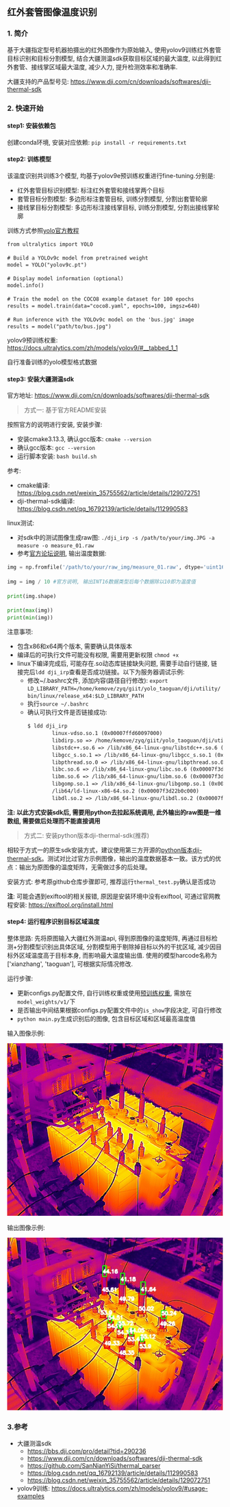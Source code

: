 ## 红外套管图像温度识别

### 1. 简介
基于大疆指定型号机器拍摄出的红外图像作为原始输入, 使用yolov9训练红外套管目标识别和目标分割模型, 结合大疆测温sdk获取目标区域的最大温度, 以此得到红外套管、接线掌区域最大温度, 减少人力, 提升检测效率和准确率.

大疆支持的产品型号见: https://www.dji.com/cn/downloads/softwares/dji-thermal-sdk

### 2. 快速开始

#### step1: 安装依赖包

创建conda环境, 安装对应依赖: `pip install -r requirements.txt`

#### step2: 训练模型

该温度识别共训练3个模型, 均基于yolov9e预训练权重进行fine-tuning.分别是:
* 红外套管目标识别模型: 标注红外套管和接线掌两个目标
* 套管目标分割模型: 多边形标注套管目标, 训练分割模型, 分割出套管轮廓
* 接线掌目标分割模型: 多边形标注接线掌目标, 训练分割模型, 分割出接线掌轮廓

训练方式参照[yolo官方教程](https://docs.ultralytics.com/zh/models/yolov9/#usage-examples)
```
from ultralytics import YOLO

# Build a YOLOv9c model from pretrained weight
model = YOLO("yolov9c.pt")

# Display model information (optional)
model.info()

# Train the model on the COCO8 example dataset for 100 epochs
results = model.train(data="coco8.yaml", epochs=100, imgsz=640)

# Run inference with the YOLOv9c model on the 'bus.jpg' image
results = model("path/to/bus.jpg")
```


yolov9预训练权重: https://docs.ultralytics.com/zh/models/yolov9/#__tabbed_1_1

自行准备训练的yolo模型格式数据

#### step3: 安装大疆测温sdk
官方地址: https://www.dji.com/cn/downloads/softwares/dji-thermal-sdk

> 方式一: 基于官方README安装

按照官方的说明进行安装, 安装步骤:
* 安装cmake3.13.3, 确认gcc版本: `cmake --version`
* 确认gcc版本: `gcc --version`
* 运行脚本安装: `bash build.sh`

参考:
* cmake编译: https://blog.csdn.net/weixin_35755562/article/details/129072751
* dji-thermal-sdk编译: https://blog.csdn.net/qq_16792139/article/details/112990583


linux测试:
* 对sdk中的测试图像生成raw图: `./dji_irp -s /path/to/your/img.JPG -a measure -o measure_01.raw`
* 参考[官方论坛说明](https://bbs.dji.com/pro/detail?mod=viewthread&tid=290236), 输出温度数据:
```python
img = np.fromfile('/path/to/your/raw_img/measure_01.raw', dtype='uint16')

img = img / 10 #官方说明, 输出INT16数据类型后每个数据除以10即为温度值

print(img.shape)

print(max(img))
print(min(img))
```

注意事项:
* 包含x86和x64两个版本, 需要确认具体版本
* 编译后的可执行文件可能没有权限, 需要用更新权限 `chmod +x`
* linux下编译完成后, 可能存在.so动态库链接缺失问题, 需要手动自行链接, 链接完后`ldd dji_irp`查看是否成功链接。以下为服务器调试示例:
    * 修改~/.bashrc文件, 添加内容(路径自行修改): `export LD_LIBRARY_PATH=/home/kemove/zyq/giit/yolo_taoguan/dji/utility/bin/linux/release_x64:$LD_LIBRARY_PATH`
    * 执行`source ~/.bashrc`
    * 确认可执行文件是否链接成功:
        ```txt
        $ ldd dji_irp
                linux-vdso.so.1 (0x00007ffd60097000)
                libdirp.so => /home/kemove/zyq/giit/yolo_taoguan/dji/utility/bin/linux/release_x64/libdirp.so (0x00007f3d228d4000)
                libstdc++.so.6 => /lib/x86_64-linux-gnu/libstdc++.so.6 (0x00007f3d224a6000)
                libgcc_s.so.1 => /lib/x86_64-linux-gnu/libgcc_s.so.1 (0x00007f3d2248b000)
                libpthread.so.0 => /lib/x86_64-linux-gnu/libpthread.so.0 (0x00007f3d22468000)
                libc.so.6 => /lib/x86_64-linux-gnu/libc.so.6 (0x00007f3d22274000)
                libm.so.6 => /lib/x86_64-linux-gnu/libm.so.6 (0x00007f3d22125000)
                libgomp.so.1 => /lib/x86_64-linux-gnu/libgomp.so.1 (0x00007f3d220e3000)
                /lib64/ld-linux-x86-64.so.2 (0x00007f3d22b0c000)
                libdl.so.2 => /lib/x86_64-linux-gnu/libdl.so.2 (0x00007f3d220dd000)
        ```
**注: 以此方式安装sdk后, 需要用python去拉起系统调用, 此外输出的raw图是一维数组, 需要做后处理而不能直接调用**


> 方式二: 安装python版本dji-thermal-sdk(推荐)

相较于方式一的原生sdk安装方式，建议使用第三方开源的[python版本dji-thermal-sdk](https://github.com/SanNianYiSi/thermal_parser)。测试对比过官方示例图像，输出的温度数据基本一致。该方式的优点：输出为原图像的温度矩阵，无需做过多的后处理。

安装方式: 参考原github仓库步骤即可, 推荐运行`thermal_test.py`确认是否成功

**注**: 可能会遇到exiftool的相关报错, 原因是安装环境中没有exiftool, 可通过官网教程安装: https://exiftool.org/install.html

#### step4: 运行程序识别目标区域温度
整体思路: 先将原图输入大疆红外测温api, 得到原图像的温度矩阵, 再通过目标检测+分割模型识别出具体区域, 分割模型用于剔除掉目标以外的干扰区域, 减少因目标外区域温度高于目标本身, 而影响最大温度输出值. 使用的模型harcode名称为['xianzhang', 'taoguan'], 可根据实际情况修改.

运行步骤:
* 更新configs.py配置文件, 自行训练权重或使用[预训练权重](https://drive.google.com/drive/folders/12fyAINxXub5zx6oLKU-pbOmmlXIKdpsr?usp=sharing), 需放在`model_weights/v1/`下
* 是否输出中间结果根据configs.py配置文件中的`is_show`字段决定, 可自行修改
* `python main.py`生成识别后的图像, 包含目标区域和区域最高温度值

输入图像示例:

![image](./img/1.JPG)

输出图像示例:

![image](./draw_res/draw_temp_1f28b93da9120894312595d9c8ca0087.jpg)

### 3.参考
* 大疆测温sdk
  * https://bbs.dji.com/pro/detail?tid=290236
  * https://www.dji.com/cn/downloads/softwares/dji-thermal-sdk
  * https://github.com/SanNianYiSi/thermal_parser
  * https://blog.csdn.net/qq_16792139/article/details/112990583
  * https://blog.csdn.net/weixin_35755562/article/details/129072751
* yolov9训练: https://docs.ultralytics.com/zh/models/yolov9/#usage-examples
